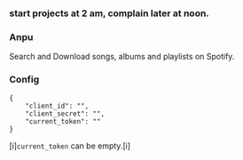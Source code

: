 ### start projects at 2 am, complain later at noon.

### Anpu
Search and Download songs, albums and playlists on Spotify.

### Config
```
{
    "client_id": "",
    "client_secret": "",
    "current_token": ""
}
```
[i]`current_token` can be empty.[i]